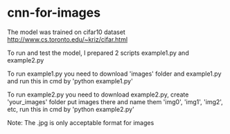 # cnn-for-images
The model was trained on cifar10 dataset http://www.cs.toronto.edu/~kriz/cifar.html

To run and test the model, I prepared 2 scripts example1.py and example2.py

To run example1.py you need to download 'images' folder and example1.py and run this in cmd by 'python example1.py'

To run example2.py you need to download example2.py, create 'your_images' folder 
put images there and name them 'img0', 'img1', 'img2', etc, run this in cmd by 'python example2.py'

Note: The .jpg is only acceptable format for images
